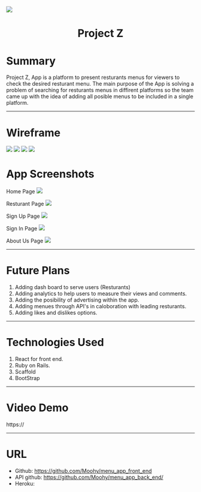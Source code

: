 # ![](https://ga-dash.s3.amazonaws.com/production/assets/logo-9f88ae6c9c3871690e33280fcf557f33.png)

<h1 align="center"> Project Z </h1>

# Summary
Project Z, App is a platform to present resturants menus for viewers to check the desired resturant menu. The main purpose of the App is solving a problem of searching for resturants menus in diffirent platforms so the team came up with the idea of adding all posible menus to be included in a single platform.

---

# Wireframe
![](/img/HomePage.png)
![](/img/ResturantPage.png)
![](/img/SignUpPage.png)
![](/img/SignInPage.png)

# App Screenshots

Home Page
![](/img/xxx.png)


Resturant Page
![](/img/xxx.png)


Sign Up Page
![](/img/xxx.png)


Sign In Page
![](/img/xxx.png)

About Us Page
![](/img/xxx.png)

---

# Future Plans
1. Adding dash board to serve users (Resturants) 
2. Adding analytics to help users to measure their views and comments. 
3. Adding the posibility of advertising within the app.
4. Adding menues through API's in caloboration with leading resturants.
5. Adding likes and dislikes options.

---

# Technologies Used
1. React for front end. 
2. Ruby on Rails.
3. Scaffold
4. BootStrap

---

# Video Demo
https://

---

# URL
 - Github: https://github.com/Moohy/menu_app_front_end
 - API github: https://github.com/Moohy/menu_app_back_end/
 - Heroku: 
